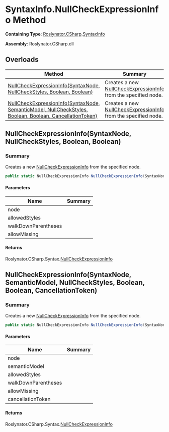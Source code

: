 # SyntaxInfo\.NullCheckExpressionInfo Method

**Containing Type**: [Roslynator.CSharp](../../README.md)\.[SyntaxInfo](../README.md)

**Assembly**: Roslynator\.CSharp\.dll

## Overloads

| Method | Summary |
| ------ | ------- |
| [NullCheckExpressionInfo(SyntaxNode, NullCheckStyles, Boolean, Boolean)](#Roslynator_CSharp_SyntaxInfo_NullCheckExpressionInfo_Microsoft_CodeAnalysis_SyntaxNode_Roslynator_CSharp_NullCheckStyles_System_Boolean_System_Boolean_) | Creates a new [NullCheckExpressionInfo](../../Syntax/NullCheckExpressionInfo/README.md) from the specified node\. |
| [NullCheckExpressionInfo(SyntaxNode, SemanticModel, NullCheckStyles, Boolean, Boolean, CancellationToken)](#Roslynator_CSharp_SyntaxInfo_NullCheckExpressionInfo_Microsoft_CodeAnalysis_SyntaxNode_Microsoft_CodeAnalysis_SemanticModel_Roslynator_CSharp_NullCheckStyles_System_Boolean_System_Boolean_System_Threading_CancellationToken_) | Creates a new [NullCheckExpressionInfo](../../Syntax/NullCheckExpressionInfo/README.md) from the specified node\. |

## NullCheckExpressionInfo\(SyntaxNode, NullCheckStyles, Boolean, Boolean\)<a name="Roslynator_CSharp_SyntaxInfo_NullCheckExpressionInfo_Microsoft_CodeAnalysis_SyntaxNode_Roslynator_CSharp_NullCheckStyles_System_Boolean_System_Boolean_"></a>

### Summary

Creates a new [NullCheckExpressionInfo](../../Syntax/NullCheckExpressionInfo/README.md) from the specified node\.

```csharp
public static NullCheckExpressionInfo NullCheckExpressionInfo(SyntaxNode node, NullCheckStyles allowedStyles = ComparisonToNull | IsPattern, bool walkDownParentheses = true, bool allowMissing = false)
```

#### Parameters

| Name | Summary |
| ---- | ------- |
| node | |
| allowedStyles | |
| walkDownParentheses | |
| allowMissing | |

#### Returns

Roslynator\.CSharp\.Syntax\.[NullCheckExpressionInfo](../../Syntax/NullCheckExpressionInfo/README.md)

## NullCheckExpressionInfo\(SyntaxNode, SemanticModel, NullCheckStyles, Boolean, Boolean, CancellationToken\)<a name="Roslynator_CSharp_SyntaxInfo_NullCheckExpressionInfo_Microsoft_CodeAnalysis_SyntaxNode_Microsoft_CodeAnalysis_SemanticModel_Roslynator_CSharp_NullCheckStyles_System_Boolean_System_Boolean_System_Threading_CancellationToken_"></a>

### Summary

Creates a new [NullCheckExpressionInfo](../../Syntax/NullCheckExpressionInfo/README.md) from the specified node\.

```csharp
public static NullCheckExpressionInfo NullCheckExpressionInfo(SyntaxNode node, SemanticModel semanticModel, NullCheckStyles allowedStyles = All, bool walkDownParentheses = true, bool allowMissing = false, CancellationToken cancellationToken = default(CancellationToken))
```

#### Parameters

| Name | Summary |
| ---- | ------- |
| node | |
| semanticModel | |
| allowedStyles | |
| walkDownParentheses | |
| allowMissing | |
| cancellationToken | |

#### Returns

Roslynator\.CSharp\.Syntax\.[NullCheckExpressionInfo](../../Syntax/NullCheckExpressionInfo/README.md)

